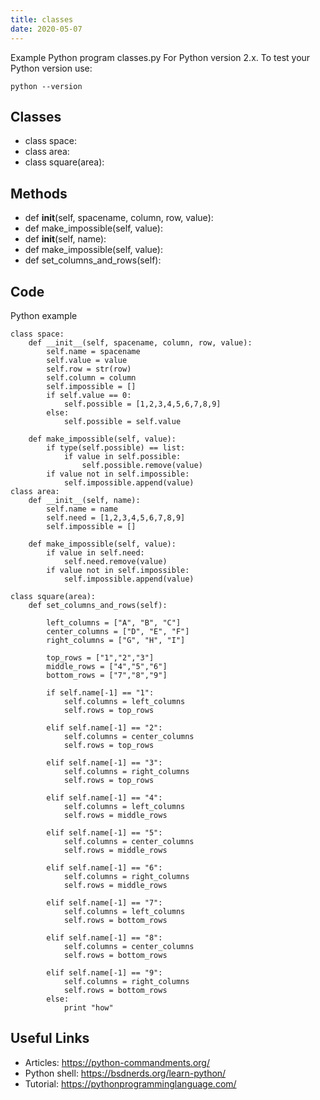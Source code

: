 ```yaml
---
title: classes
date: 2020-05-07
---
```

Example Python program classes.py
For Python version 2.x.
To test your Python version use:

    python --version


## Classes

* class space:
* class area:
* class square(area):

## Methods

* def __init__(self, spacename, column, row, value):
* def make_impossible(self, value):
* def __init__(self, name):
* def make_impossible(self, value):
* def set_columns_and_rows(self):

## Code

Python example

    class space:
        def __init__(self, spacename, column, row, value):
            self.name = spacename
            self.value = value
            self.row = str(row)
            self.column = column
            self.impossible = []
            if self.value == 0:
                self.possible = [1,2,3,4,5,6,7,8,9]
            else:
                self.possible = self.value
    
        def make_impossible(self, value):
            if type(self.possible) == list:
                if value in self.possible:
                    self.possible.remove(value)
            if value not in self.impossible:
                self.impossible.append(value)
    class area:
        def __init__(self, name):
            self.name = name
            self.need = [1,2,3,4,5,6,7,8,9]
            self.impossible = []
    
        def make_impossible(self, value):
            if value in self.need:
                self.need.remove(value)
            if value not in self.impossible:
                self.impossible.append(value)
    
    class square(area):
        def set_columns_and_rows(self):        
                 
            left_columns = ["A", "B", "C"]
            center_columns = ["D", "E", "F"]
            right_columns = ["G", "H", "I"]
            
            top_rows = ["1","2","3"]
            middle_rows = ["4","5","6"]
            bottom_rows = ["7","8","9"]
            
            if self.name[-1] == "1":
                self.columns = left_columns
                self.rows = top_rows
                
            elif self.name[-1] == "2":
                self.columns = center_columns
                self.rows = top_rows
                
            elif self.name[-1] == "3":
                self.columns = right_columns
                self.rows = top_rows
                
            elif self.name[-1] == "4":
                self.columns = left_columns
                self.rows = middle_rows
                
            elif self.name[-1] == "5":
                self.columns = center_columns
                self.rows = middle_rows
                
            elif self.name[-1] == "6":
                self.columns = right_columns
                self.rows = middle_rows
                
            elif self.name[-1] == "7":
                self.columns = left_columns
                self.rows = bottom_rows
          
            elif self.name[-1] == "8":
                self.columns = center_columns
                self.rows = bottom_rows
         
            elif self.name[-1] == "9":
                self.columns = right_columns
                self.rows = bottom_rows
            else:
                print "how"
    
                

## Useful Links

- Articles: https://python-commandments.org/
- Python shell: https://bsdnerds.org/learn-python/
- Tutorial: https://pythonprogramminglanguage.com/
